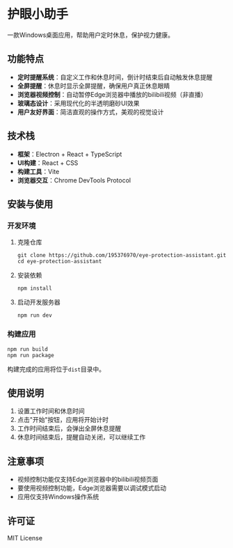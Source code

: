 # 护眼小助手

一款Windows桌面应用，帮助用户定时休息，保护视力健康。

## 功能特点

- **定时提醒系统**：自定义工作和休息时间，倒计时结束后自动触发休息提醒
- **全屏提醒**：休息时显示全屏提醒，确保用户真正休息眼睛
- **浏览器视频控制**：自动暂停Edge浏览器中播放的bilibili视频（非直播）
- **玻璃态设计**：采用现代化的半透明磨砂UI效果
- **用户友好界面**：简洁直观的操作方式，美观的视觉设计

## 技术栈

- **框架**：Electron + React + TypeScript
- **UI构建**：React + CSS
- **构建工具**：Vite
- **浏览器交互**：Chrome DevTools Protocol

## 安装与使用

### 开发环境

1. 克隆仓库
   ```
   git clone https://github.com/195376970/eye-protection-assistant.git
   cd eye-protection-assistant
   ```

2. 安装依赖
   ```
   npm install
   ```

3. 启动开发服务器
   ```
   npm run dev
   ```

### 构建应用

```
npm run build
npm run package
```

构建完成的应用将位于`dist`目录中。

## 使用说明

1. 设置工作时间和休息时间
2. 点击"开始"按钮，应用将开始计时
3. 工作时间结束后，会弹出全屏休息提醒
4. 休息时间结束后，提醒自动关闭，可以继续工作

## 注意事项

- 视频控制功能仅支持Edge浏览器中的bilibili视频页面
- 要使用视频控制功能，Edge浏览器需要以调试模式启动
- 应用仅支持Windows操作系统

## 许可证

MIT License
